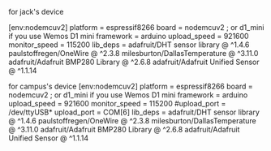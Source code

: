 for  jack's device 

[env:nodemcuv2]
platform = espressif8266
board = nodemcuv2          ; or d1_mini if you use Wemos D1 mini
framework = arduino
upload_speed = 921600
monitor_speed = 115200
lib_deps =
  adafruit/DHT sensor library @ ^1.4.6
  paulstoffregen/OneWire @ ^2.3.8
  milesburton/DallasTemperature @ ^3.11.0
  adafruit/Adafruit BMP280 Library @ ^2.6.8
  adafruit/Adafruit Unified Sensor @ ^1.1.14


for  campus's device 
[env:nodemcuv2]
platform = espressif8266
board = nodemcuv2          ; or d1_mini if you use Wemos D1 mini
framework = arduino
upload_speed = 921600
monitor_speed = 115200 #upload_port = /dev/ttyUSB*
upload_port = COM[6]
lib_deps =
  adafruit/DHT sensor library @ ^1.4.6
  paulstoffregen/OneWire @ ^2.3.8
  milesburton/DallasTemperature @ ^3.11.0
  adafruit/Adafruit BMP280 Library @ ^2.6.8
  adafruit/Adafruit Unified Sensor @ ^1.1.14
